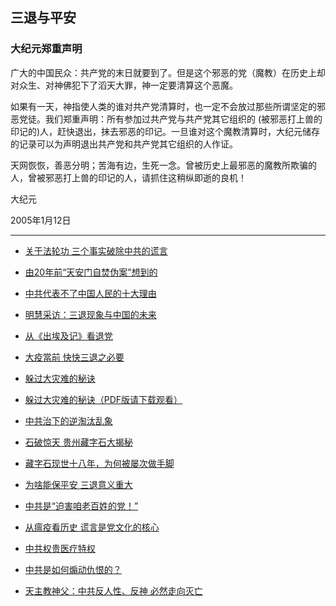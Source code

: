 ## 三退与平安

### 大纪元郑重声明

广大的中国民众：共产党的末日就要到了。但是这个邪恶的党（魔教）在历史上却对众生、对神佛犯下了滔天大罪，神一定要清算这个恶魔。 

如果有一天，神指使人类的谁对共产党清算时，也一定不会放过那些所谓坚定的邪恶党徒。我们郑重声明：所有参加过共产党与共产党其它组织的 (被邪恶打上兽的印记的)人，赶快退出，抹去邪恶的印记。一旦谁对这个魔教清算时，大纪元储存的记录可以为声明退出共产党和共产党其它组织的人作证。 

天网恢恢，善恶分明；苦海有边，生死一念。曾被历史上最邪恶的魔教所欺骗的人，曾被邪恶打上兽的印记的人，请抓住这稍纵即逝的良机！ 

大纪元

2005年1月12日

---

- [关于法轮功 三个事实破除中共的谎言](3facts0928.md)

- [由20年前“天安门自焚伪案”想到的](0202tui.md)

- [中共代表不了中国人民的十大理由](11093tui.md)

- [明慧采访：三退现象与中国的未来](3tmh.md)

- [从《出埃及记》看退党](aiji.md)

- [大疫當前 快快三退之必要](1212tui.md)

- [躲过大灾难的秘诀](duoguoDZNMJ.md)

- [躲过大灾难的秘诀（PDF版请下载观看）](duoguoDZNMJ-sj.pdf)

- [中共治下的逆淘汰乱象](nitaotai.md)

- [石破惊天 贵州藏字石大揭秘](cangzishi.md)

- [藏字石现世十八年，为何被屡次做手脚](cangzishi-2.md)

- [为啥能保平安 三退意义重大](08303tui.md)

- [中共是“迫害咱老百姓的党！”](3tui0928.md)

- [从瘟疫看历史 谎言是党文化的核心](10143tui.md)

- [中共权贵医疗特权](1014tequan.md)

- [中共是如何煽动仇恨的？](10223tui2.md)

- [天主教神父：中共反人性、反神 必然走向灭亡](tui0206.md)

  

  

